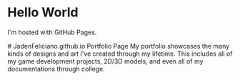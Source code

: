 <!DOCTYPE html>
<html>
<body>
<h1>Hello World</h1>
<p>I'm hosted with GitHub Pages.</p>
</body>
</html>
# JadenFeliciano.github.io
Portfolio Page
My portfolio showcases the many kinds of designs and art I've created through my lifetime. This includes all of my game development projects, 2D/3D models, and even all of my documentations through college.
